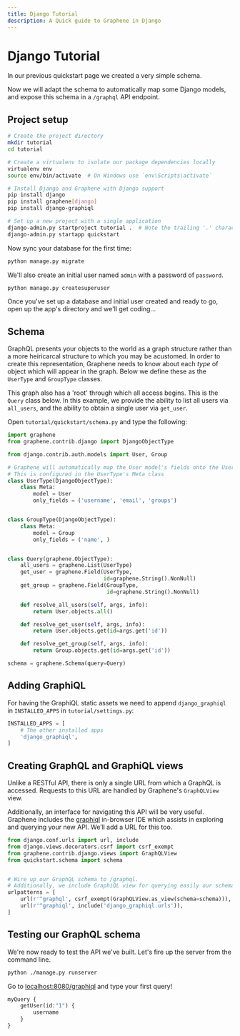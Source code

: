 ```yaml
---
title: Django Tutorial
description: A Quick guide to Graphene in Django
---
```


# Django Tutorial

In our previous quickstart page we created a very simple schema.

Now we will adapt the schema to automatically map some Django models,
and expose this schema in a `/graphql` API endpoint.

## Project setup

```bash
# Create the project directory
mkdir tutorial
cd tutorial

# Create a virtualenv to isolate our package dependencies locally
virtualenv env
source env/bin/activate  # On Windows use `env\Scripts\activate`

# Install Django and Graphene with Django support
pip install django
pip install graphene[django]
pip install django-graphiql

# Set up a new project with a single application
django-admin.py startproject tutorial .  # Note the trailing '.' character
django-admin.py startapp quickstart
```

Now sync your database for the first time:

```bash
python manage.py migrate
```

We'll also create an initial user named `admin` with a password of `password`.

```bash
python manage.py createsuperuser
```

Once you've set up a database and initial user created and ready to go, open up the app's directory and we'll get coding...



## Schema

GraphQL presents your objects to the world as a graph structure rather than a more
heiricarcal structure to which you may be acustomed. In order to create this
representation, Graphene needs to know about each *type* of object which will appear in
the graph. Below we define these as the `UserType` and `GroupType` classes.

This graph also has a 'root' through which all access begins. This is the `Query` class below.
In this example, we provide the ability to list all users via `all_users`, and the
ability to obtain a single user via `get_user`.

Open `tutorial/quickstart/schema.py` and type the following:

```python
import graphene
from graphene.contrib.django import DjangoObjectType

from django.contrib.auth.models import User, Group

# Graphene will automatically map the User model's fields onto the UserType.
# This is configured in the UserType's Meta class
class UserType(DjangoObjectType):
    class Meta:
        model = User
        only_fields = ('username', 'email', 'groups')


class GroupType(DjangoObjectType):
    class Meta:
        model = Group
        only_fields = ('name', )


class Query(graphene.ObjectType):
    all_users = graphene.List(UserType)
    get_user = graphene.Field(UserType,
                              id=graphene.String().NonNull)
    get_group = graphene.Field(GroupType,
                               id=graphene.String().NonNull)

    def resolve_all_users(self, args, info):
        return User.objects.all()

    def resolve_get_user(self, args, info):
        return User.objects.get(id=args.get('id'))

    def resolve_get_group(self, args, info):
        return Group.objects.get(id=args.get('id'))

schema = graphene.Schema(query=Query)
```


## Adding GraphiQL

For having the GraphiQL static assets we need to append `django_graphiql` in `INSTALLED_APPS` in `tutorial/settings.py`:

```python
INSTALLED_APPS = [
    # The other installed apps
    'django_graphiql',
]
```

## Creating GraphQL and GraphiQL views

Unlike a RESTful API, there is only a single URL from which a GraphQL is accessed.
Requests to this URL are handled by Graphene's `GraphQLView` view.

Additionally, an interface for navigating this API will be very useful. Graphene
includes the [graphiql](https://github.com/graphql/graphiql) in-browser IDE
which assists in exploring and querying your new API. We’ll add a URL for this too.

```python
from django.conf.urls import url, include
from django.views.decorators.csrf import csrf_exempt
from graphene.contrib.django.views import GraphQLView
from quickstart.schema import schema


# Wire up our GraphQL schema to /graphql.
# Additionally, we include GraphiQL view for querying easily our schema.
urlpatterns = [
    url(r'^graphql', csrf_exempt(GraphQLView.as_view(schema=schema))),
    url(r'^graphiql', include('django_graphiql.urls')),
]
```

## Testing our GraphQL schema

We're now ready to test the API we've built. Let's fire up the server from the command line.

```bash
python ./manage.py runserver
```

Go to [localhost:8080/graphiql](http://localhost:8080/graphiql) and type your first query!

```graphql
myQuery {
    getUser(id:"1") {
        username
    }
}
```

